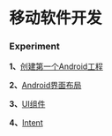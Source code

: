 # 移动软件开发

### Experiment

**1、**[创建第一个Android工程](https://github.com/eric-ruhu/MobileApp/tree/master/TestApp)

**2、**[Android界面布局](https://github.com/eric-ruhu/MobileApp/tree/master/LayoutTuorial)

**3、**[UI组件](https://github.com/eric-ruhu/MobileApp/tree/master/UIcomponents)

**4、**[Intent]()
